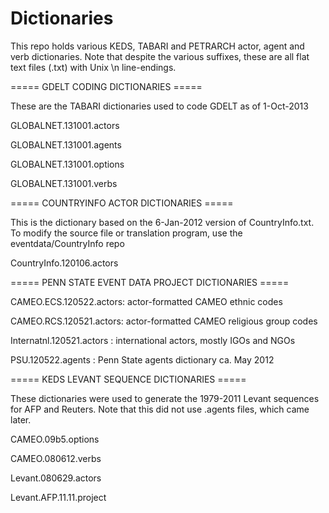 Dictionaries
============

This repo holds various KEDS, TABARI and PETRARCH actor, agent and verb dictionaries. 
Note that despite the various suffixes, these are all flat text files (.txt) with Unix
\n line-endings. 

===== GDELT CODING DICTIONARIES =====

These are the TABARI dictionaries used to code GDELT as of 1-Oct-2013

GLOBALNET.131001.actors

GLOBALNET.131001.agents

GLOBALNET.131001.options

GLOBALNET.131001.verbs


===== COUNTRYINFO ACTOR DICTIONARIES =====

This is the dictionary based on the 6-Jan-2012 version of CountryInfo.txt. To modify
the source file or translation program, use the eventdata/CountryInfo repo

CountryInfo.120106.actors

===== PENN STATE EVENT DATA PROJECT DICTIONARIES =====

CAMEO.ECS.120522.actors: actor-formatted CAMEO ethnic codes

CAMEO.RCS.120521.actors: actor-formatted CAMEO religious group codes

Internatnl.120521.actors : international actors, mostly IGOs and NGOs

PSU.120522.agents : Penn State agents dictionary ca. May 2012


===== KEDS LEVANT SEQUENCE DICTIONARIES =====

These dictionaries were used to generate the 1979-2011 Levant sequences for AFP and
Reuters. Note that this did not use .agents files, which came later.

CAMEO.09b5.options

CAMEO.080612.verbs

Levant.080629.actors

Levant.AFP.11.11.project


